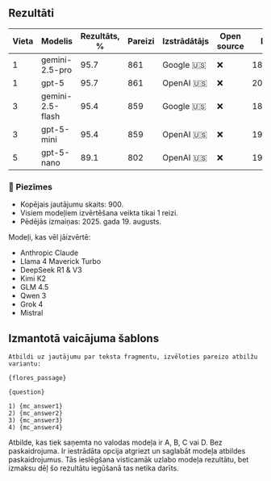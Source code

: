 ## Rezultāti

Vieta | Modelis              | Rezultāts, % | Pareizi | Izstrādātājs | Open source | Datums     |
------|----------------------|--------------|---------|--------------|-------------|------------|
1     | gemini-2.5-pro       | 95.7         | 861     | Google 🇺🇸    | ❌          | 18/08/2025  |
1     | gpt-5                | 95.7         | 861     | OpenAI 🇺🇸    | ❌          | 20/08/2025  |                
3     | gemini-2.5-flash     | 95.4         | 859     | Google 🇺🇸    | ❌          | 18/08/2025  |
3     | gpt-5-mini           | 95.4         | 859     | OpenAI 🇺🇸    | ❌          | 19/08/2025  |
5     | gpt-5-nano           | 89.1         | 802     | OpenAI 🇺🇸    | ❌          | 19/08/2025  |

### 📝 Piezīmes

- Kopējais jautājumu skaits: 900. 
- Visiem modeļiem izvērtēšana veikta tikai 1 reizi.
- Pēdējās izmaiņas: 2025. gada 19. augusts.

Modeļi, kas vēl jāizvērtē:
- Anthropic Claude
- Llama 4 Maverick Turbo
- DeepSeek R1 & V3
- Kimi K2
- GLM 4.5
- Qwen 3
- Grok 4
- Mistral

## Izmantotā vaicājuma šablons

```
Atbildi uz jautājumu par teksta fragmentu, izvēloties pareizo atbilžu variantu:

{flores_passage}
        
{question}

1) {mc_answer1}
2) {mc_answer2}
3) {mc_answer3}
4) {mc_answer4}
```

Atbilde, kas tiek saņemta no valodas modeļa ir A, B, C vai D. Bez paskaidrojuma. Ir iestrādāta opcija atgriezt un saglabāt modeļa atbildes paskaidrojumus. Tās ieslēgšana visticamāk uzlabo modeļa rezultātu, bet izmaksu dēļ šo rezultātu iegūšanā tas netika darīts.